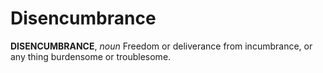 # Disencumbrance

**DISENCUMBRANCE**, _noun_ Freedom or deliverance from incumbrance, or any thing burdensome or troublesome.